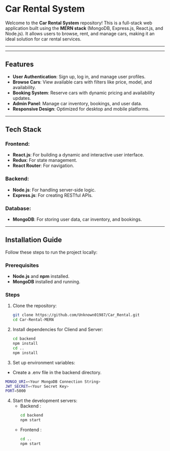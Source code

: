 # Car Rental System

Welcome to the **Car Rental System** repository! This is a full-stack web application built using the **MERN stack** (MongoDB, Express.js, React.js, and Node.js). It allows users to browse, rent, and manage cars, making it an ideal solution for car rental services.

---


---

## Features

- **User Authentication**: Sign up, log in, and manage user profiles.
- **Browse Cars**: View available cars with filters like price, model, and availability.
- **Booking System**: Reserve cars with dynamic pricing and availability updates.
- **Admin Panel**: Manage car inventory, bookings, and user data.
- **Responsive Design**: Optimized for desktop and mobile platforms.

---

## Tech Stack

### Frontend:
- **React.js**: For building a dynamic and interactive user interface.
- **Redux**: For state management.
- **React Router**: For navigation.

### Backend:
- **Node.js**: For handling server-side logic.
- **Express.js**: For creating RESTful APIs.

### Database:
- **MongoDB**: For storing user data, car inventory, and bookings.

---

## Installation Guide

Follow these steps to run the project locally:

### Prerequisites
- **Node.js** and **npm** installed.
- **MongoDB** installed and running.

### Steps

1. Clone the repository:
   ```bash
   git clone https://github.com/Unknown01987/Car_Rental.git
   cd Car-Rental-MERN

2. Install dependencies for Cliend and Server:
   ```bash
   cd backend
   npm install
   cd ..
   npm install

3. Set up environment variables:

  - Create a .env file in the backend directory.
```bash
MONGO_URI=<Your MongoDB Connection String>
JWT_SECRET=<Your Secret Key>
PORT=5000
```
4. Start the development servers:
   - Backend :
     ```bash
     cd backend
     npm start
     ```
   - Frontend :
     ```bash
     cd ..
     npm start
     ```






    






